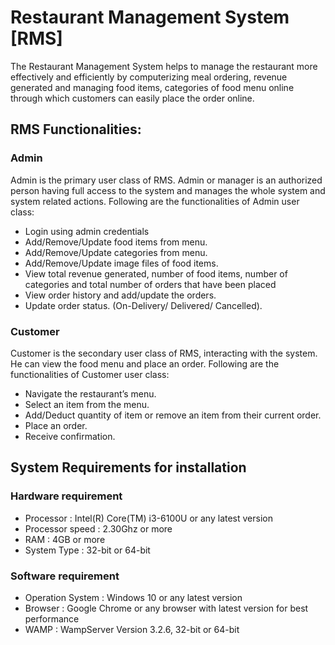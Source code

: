 # Restaurant Management System [RMS]
The Restaurant Management System helps to manage the restaurant more effectively and  efficiently by computerizing meal ordering, revenue generated and managing food items, categories of food menu online through which customers can easily place the order online.

## RMS Functionalities:

### Admin
Admin is the primary user class of RMS. Admin or manager is an authorized person having full access to the system and manages the whole system and system related actions. Following are the functionalities of Admin user class:
+ Login using admin credentials 
+ Add/Remove/Update food items from menu.
+ Add/Remove/Update categories from menu.
+ Add/Remove/Update image files of food items.
+ View total revenue generated, number of food items, number of categories and total number of orders that have been placed
+ View order history and add/update the orders. 
+ Update order status. (On-Delivery/ Delivered/ Cancelled).

### Customer
Customer is the secondary user class of RMS, interacting with the system. He can view the food menu and place an order. Following are the functionalities of Customer user class:
+ Navigate the restaurant’s menu.
+ Select an item from the menu.
+ Add/Deduct quantity of item or remove an item from their current order.
+ Place an order.
+ Receive confirmation.


## System Requirements for installation

### Hardware requirement
+ Processor : Intel(R) Core(TM) i3-6100U or any latest version
+ Processor speed : 2.30Ghz or more
+ RAM : 4GB or more
+ System Type : 32-bit or 64-bit

### Software requirement 
+ Operation System : Windows 10 or any latest version
+ Browser : Google Chrome or any browser with latest version for best performance
+ WAMP : WampServer Version 3.2.6, 32-bit or 64-bit 
